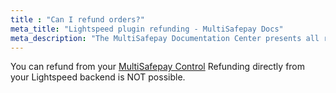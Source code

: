 ```yaml
---
title : "Can I refund orders?"
meta_title: "Lightspeed plugin refunding - MultiSafepay Docs"
meta_description: "The MultiSafepay Documentation Center presents all relevant information about our Plugins and API. You can also find support pages for payment methods, tools and general questions as well as the contact details of our Support and Integration Teams."
---
```


You can refund from your [MultiSafepay Control](https://merchant.multisafepay.com)
Refunding directly from your Lightspeed backend is NOT possible.

